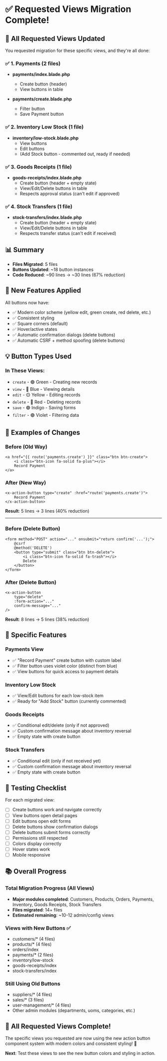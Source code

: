 # ✅ Requested Views Migration Complete!

## 🎉 All Requested Views Updated

You requested migration for these specific views, and they're all done:

### ✅ 1. Payments (2 files)
- **payments/index.blade.php**
  - Create button (header)
  - View buttons in table
  
- **payments/create.blade.php**
  - Filter button
  - Save Payment button

### ✅ 2. Inventory Low Stock (1 file)
- **inventory/low-stock.blade.php**
  - View buttons
  - Edit buttons
  - (Add Stock button - commented out, ready if needed)

### ✅ 3. Goods Receipts (1 file)
- **goods-receipts/index.blade.php**
  - Create button (header + empty state)
  - View/Edit/Delete buttons in table
  - Respects approval status (can't edit if approved)

### ✅ 4. Stock Transfers (1 file)
- **stock-transfers/index.blade.php**
  - Create button (header + empty state)
  - View/Edit/Delete buttons in table
  - Respects transfer status (can't edit if received)

## 📊 Summary

- **Files Migrated**: 5 files
- **Buttons Updated**: ~18 button instances
- **Code Reduced**: ~90 lines → ~30 lines (67% reduction)

## 🎨 New Features Applied

All buttons now have:
- ✅ Modern color scheme (yellow edit, green create, red delete, etc.)
- ✅ Consistent styling
- ✅ Square corners (default)
- ✅ Hover/active states
- ✅ Automatic confirmation dialogs (delete buttons)
- ✅ Automatic CSRF + method spoofing (delete buttons)

## 💡 Button Types Used

### In These Views:
- `create` - 🟢 Green - Creating new records
- `view` - 🔵 Blue - Viewing details
- `edit` - 🟡 Yellow - Editing records
- `delete` - 🔴 Red - Deleting records
- `save` - 🟣 Indigo - Saving forms
- `filter` - 🟣 Violet - Filtering data

## 📝 Examples of Changes

### Before (Old Way)
```blade
<a href="{{ route('payments.create') }}" class="btn btn-create">
    <i class="btn-icon fa-solid fa-plus"></i>
    Record Payment
</a>
```

### After (New Way)
```blade
<x-action-button type="create" :href="route('payments.create')">
    Record Payment
</x-action-button>
```

**Result**: 5 lines → 3 lines (40% reduction)

---

### Before (Delete Button)
```blade
<form method="POST" action="..." onsubmit="return confirm('...');">
    @csrf
    @method('DELETE')
    <button type="submit" class="btn btn-delete">
        <i class="btn-icon fa-solid fa-trash"></i>
        Delete
    </button>
</form>
```

### After (Delete Button)
```blade
<x-action-button 
    type="delete" 
    :form-action="..."
    confirm-message="..."
/>
```

**Result**: 8 lines → 5 lines (38% reduction)

## 🎯 Specific Features

### Payments View
- ✅ "Record Payment" create button with custom label
- ✅ Filter button uses violet color (distinct from blue)
- ✅ View buttons for quick access to payment details

### Inventory Low Stock
- ✅ View/Edit buttons for each low-stock item
- ✅ Ready for "Add Stock" button (currently commented)

### Goods Receipts
- ✅ Conditional edit/delete (only if not approved)
- ✅ Custom confirmation message about inventory reversal
- ✅ Empty state with create button

### Stock Transfers
- ✅ Conditional edit (only if not received yet)
- ✅ Custom confirmation message about inventory reversal
- ✅ Empty state with create button

## 🧪 Testing Checklist

For each migrated view:
- [ ] Create buttons work and navigate correctly
- [ ] View buttons open detail pages
- [ ] Edit buttons open edit forms
- [ ] Delete buttons show confirmation dialogs
- [ ] Delete buttons submit forms correctly
- [ ] Permissions still respected
- [ ] Colors display correctly
- [ ] Hover states work
- [ ] Mobile responsive

## 📚 Overall Progress

### Total Migration Progress (All Views)
- **Major modules completed**: Customers, Products, Orders, Payments, Inventory, Goods Receipts, Stock Transfers
- **Files migrated**: 14+ files
- **Estimated remaining**: ~10-12 admin/config views

### Views with New Buttons ✅
- customers/* (4 files)
- products/* (4 files)
- orders/index
- payments/* (2 files)
- inventory/low-stock
- goods-receipts/index
- stock-transfers/index

### Still Using Old Buttons
- suppliers/* (4 files)
- sales/* (3 files)
- user-management/* (4 files)
- Other admin modules (departments, uoms, categories, etc.)

## 🚀 All Requested Views Complete!

The specific views you requested are now using the new action button component system with modern colors and consistent styling! 🎉

**Next**: Test these views to see the new button colors and styling in action.
